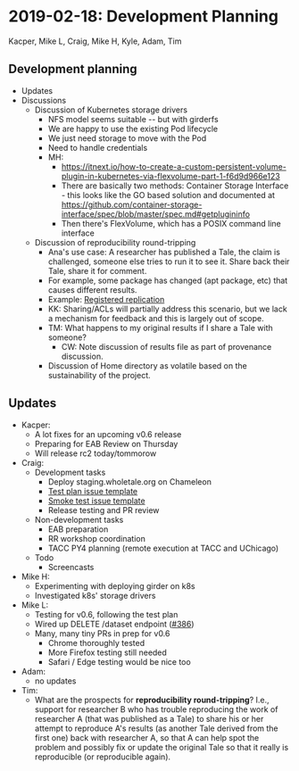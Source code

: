 2019-02-18: Development Planning
================================
Kacper, Mike L, Craig, Mike H, Kyle, Adam, Tim

Development planning
--------------------

* Updates
* Discussions
    * Discussion of Kubernetes storage drivers
        * NFS model seems suitable -- but with girderfs
        * We are happy to use the existing Pod lifecycle
        * We just need storage to move with the Pod
        * Need to handle credentials
        * MH: 
            * https://itnext.io/how-to-create-a-custom-persistent-volume-plugin-in-kubernetes-via-flexvolume-part-1-f6d9d966e123
            * There are basically two methods: Container Storage Interface - this looks like the GO based solution and documented at https://github.com/container-storage-interface/spec/blob/master/spec.md#getplugininfo 
            * Then there's FlexVolume, which has a POSIX command line interface
    * Discussion of reproducibility round-tripping
        * Ana's use case: A researcher has published a Tale, the claim is challenged, someone else tries to run it to see it. Share back their Tale, share it for comment.
        * For example, some package has changed (apt package, etc) that causes different results. 
        * Example: [Registered replication](https://katherinemwood.github.io/post/first-rr/)
        * KK: Sharing/ACLs will partially address this scenario, but we lack a mechanism for feedback and this is largely out of scope.
        * TM: What happens to my original results if I share a Tale with someone? 
            * CW: Note discussion of results file as part of provenance discussion.
        * Discussion of Home directory as volatile based on the sustainability of the project.


Updates
-------

* Kacper:
    * A lot fixes for an upcoming v0.6 release
    * Preparing for EAB Review on Thursday
    * Will release rc2 today/tommorow
* Craig:
    * Development tasks
        * Deploy staging.wholetale.org on Chameleon
        * [Test plan issue template](https://github.com/whole-tale/wt-design-docs/issues/new?template=test_plan.md)
        * [Smoke test issue template](https://github.com/whole-tale/wt-design-docs/issues/new?template=smoke_test.md)
        * Release testing and PR review
    * Non-development tasks
        * EAB preparation
        * RR workshop coordination
        * TACC PY4 planning (remote execution at TACC and UChicago)
    * Todo
        * Screencasts
* Mike H:
    * Experimenting with deploying girder on k8s
    * Investigated k8s' storage drivers
* Mike L:
    * Testing for v0.6, following the test plan
    * Wired up DELETE /dataset endpoint ([#386](https://github.com/whole-tale/dashboard/pull/386))
    * Many, many tiny PRs in prep for v0.6
        * Chrome thoroughly tested
        * More Firefox testing still needed
        * Safari / Edge testing would be nice too
* Adam:
    * no updates
* Tim:
    * What are the prospects for **reproducibility round-tripping**?  I.e., support for researcher B who has trouble reproducing the work of researcher A (that was published as a Tale) to share his or her attempt to reproduce A's results (as another Tale derived from the first one) back with researcher A, so that A can help spot the problem and possibly fix or update the original Tale so that it really is reproducible (or reproducible again).
